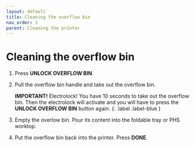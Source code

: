 ```yaml
---
layout: default
title: Cleaning the overflow bin
nav_order: 1
parent: Cleaning the printer
---
```

<h1> Cleaning the overflow bin </h1>

1. Press **UNLOCK OVERFLOW BIN**. 

2. Pull the overflow bin handle and take out the overflow bin.

   **IMPORTANT!** Electrolock! You have 10 seconds to take out the overflow bin. Then the electrolock will activate and you will have to press the **UNLOCK OVERFLOW BIN** button again.
   {: .label .label-blue }

3. Empty the overlow bin. Pour its content into the foldable tray or PHS worktop.

4. Put the overflow bin back into the printer. Press **DONE**.

